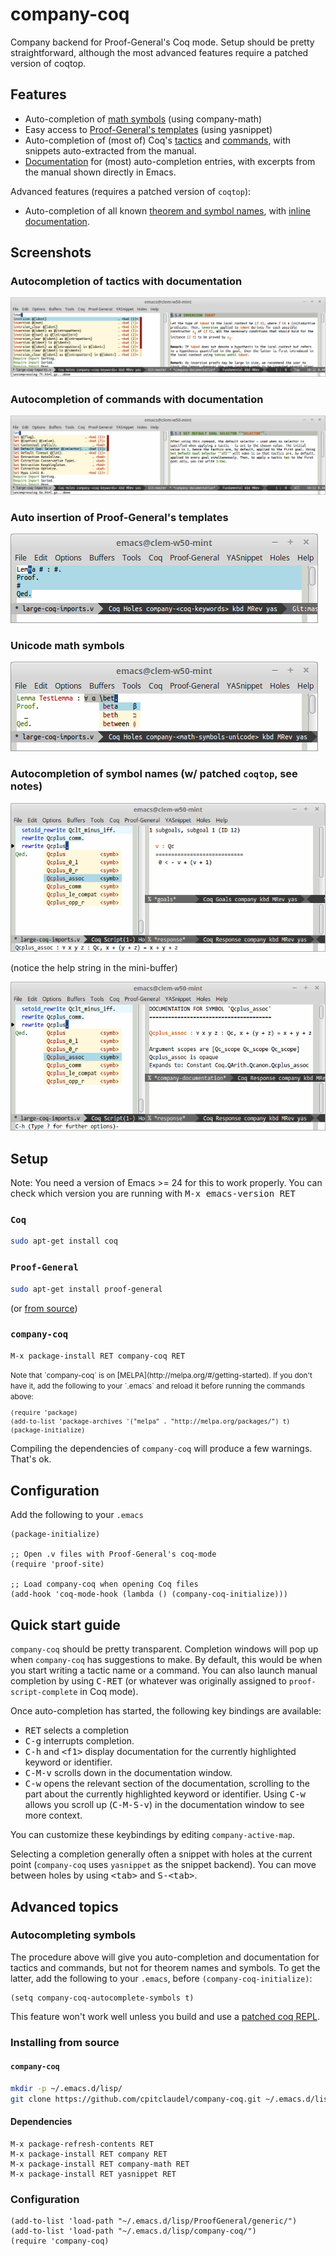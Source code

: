 # company-coq

Company backend for Proof-General's Coq mode. Setup should be pretty straightforward, although the most advanced features require a patched version of coqtop.

## Features

* Auto-completion of [math symbols](img/tactic-completion-doc.png) (using company-math)
* Easy access to [Proof-General's templates](img/lemma-completion.png) (using yasnippet)
* Auto-completion of (most of) Coq's [tactics](img/command-completion-doc.png) and [commands](img/symbol-completion-doc.png), with snippets auto-extracted from the manual.
* [Documentation](img/keyword-completion-doc.png) for (most) auto-completion entries, with excerpts from the manual shown directly in Emacs.

Advanced features (requires a patched version of `coqtop`):

* Auto-completion of all known [theorem and symbol names](img/symbol-completion-doc.png), with [inline documentation](img/symbol-completion.png).

## Screenshots

### Autocompletion of tactics with documentation

<img src="img/tactic-completion-doc.png" alt="Autocompletion of tactics with documentation" />

### Autocompletion of commands with documentation

<img src="img/keyword-completion-doc.png" alt="Autocompletion of commands with documentation" />

### Auto insertion of Proof-General's templates

<img src="img/lemma-completion.png" alt="Auto insertion of Proof-General's templates" />

### Unicode math symbols

<img src="img/math-completion.png" alt="Unicode math symbols" />

### Autocompletion of symbol names (w/ patched `coqtop`, see notes)

<img src="img/symbol-completion.png" alt="Autocompletion of symbol names" />

(notice the help string in the mini-buffer)

<img src="img/symbol-completion-doc.png" alt="Autocompletion of symbol names with documentation" />

## Setup

Note: You need a version of Emacs >= 24 for this to work properly. You can check which version you are running with <kbd>M-x emacs-version RET</kbd>

### `Coq`

```bash
sudo apt-get install coq
```

### `Proof-General`

```bash
sudo apt-get install proof-general
```

(or [from source](http://proofgeneral.inf.ed.ac.uk/releases/ProofGeneral-4.2.tgz))

### `company-coq`

```elisp
M-x package-install RET company-coq RET
```

<small>
Note that `company-coq` is on [MELPA](http://melpa.org/#/getting-started). If you don't have it, add the following to your `.emacs` and reload it before running the commands above:

```elisp
(require 'package)
(add-to-list 'package-archives '("melpa" . "http://melpa.org/packages/") t)
(package-initialize)
```
</small>

Compiling the dependencies of `company-coq` will produce a few warnings. That's ok.

## Configuration

Add the following to your `.emacs`

```elisp
(package-initialize)

;; Open .v files with Proof-General's coq-mode
(require 'proof-site)

;; Load company-coq when opening Coq files
(add-hook 'coq-mode-hook (lambda () (company-coq-initialize)))
```

## Quick start guide

`company-coq` should be pretty transparent. Completion windows will pop up when `company-coq` has suggestions to make. By default, this would be when you start writing a tactic name or a command. You can also launch manual completion by using <kbd>C-RET</kbd> (or whatever was originally assigned to `proof-script-complete` in Coq mode).

Once auto-completion has started, the following key bindings are available:

* <kbd>RET</kbd> selects a completion
* <kbd>C-g</kbd> interrupts completion.
* <kbd>C-h</kbd> and <kbd>&lt;f1></kbd> display documentation for the currently highlighted keyword or identifier.
* <kbd>C-M-v</kbd> scrolls down in the documentation window.
* <kbd>C-w</kbd> opens the relevant section of the documentation, scrolling to the part about the currently highlighted keyword or identifier. Using <kbd>C-w</kbd> allows you scroll up (<kbd>C-M-S-v</kbd>) in the documentation window to see more context.

You can customize these keybindings by editing `company-active-map`.

Selecting a completion generally often a snippet with holes at the current point (`company-coq` uses `yasnippet` as the snippet backend). You can move between holes by using <kbd>&lt;tab></kbd> and <kbd>S-&lt;tab></kbd>.

## Advanced topics

### Autocompleting symbols

The procedure above will give you auto-completion and documentation for tactics and commands, but not for theorem names and symbols. To get the latter, add the following to your `.emacs`, before `(company-coq-initialize)`:

```elisp
(setq company-coq-autocomplete-symbols t)
```

This feature won't work well unless you build and use a [patched coq REPL](https://github.com/cpitclaudel/coq/tree/V8.4pl2-SearchAny).

### Installing from source

#### `company-coq`

```bash
mkdir -p ~/.emacs.d/lisp/
git clone https://github.com/cpitclaudel/company-coq.git ~/.emacs.d/lisp/company-coq
```

#### Dependencies

```elisp
M-x package-refresh-contents RET
M-x package-install RET company RET
M-x package-install RET company-math RET
M-x package-install RET yasnippet RET
```

### Configuration

```elisp
(add-to-list 'load-path "~/.emacs.d/lisp/ProofGeneral/generic/")
(add-to-list 'load-path "~/.emacs.d/lisp/company-coq/")
(require 'company-coq)
```
